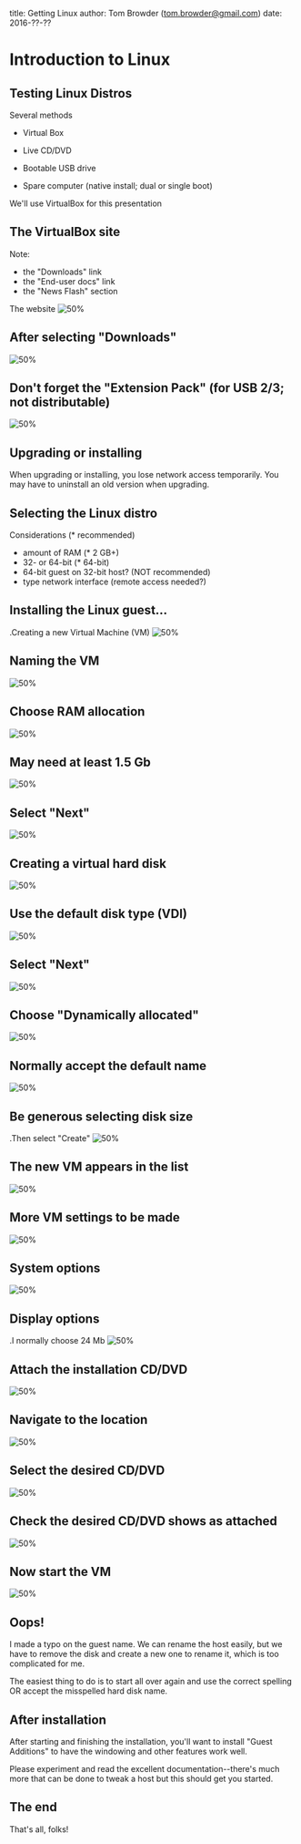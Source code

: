 title: Getting Linux
author:   Tom Browder (tom.browder@gmail.com)
date: 2016-??-??

# Introduction to Linux

## Testing Linux Distros

Several methods

- Virtual Box

- Live CD/DVD

- Bootable USB drive

- Spare computer (native install; dual or single boot)

We'll use VirtualBox for this presentation

## The VirtualBox site

Note:

- the "Downloads" link
- the "End-user docs" link
- the "News Flash" section

The website
![50%](./pics/vbox-site.png)

## After selecting "Downloads"

![50%](./pics/vbox-dloads.png)


## Don't forget the "Extension Pack" (for USB 2/3; not distributable)

![50%](./pics/vbox-dloads-2.png)


## Upgrading or installing

When upgrading or installing, you lose network access temporarily.
You may have to uninstall an old version when upgrading.


## Selecting the Linux distro

Considerations (* recommended)

- amount of RAM (* 2 GB+)
- 32- or 64-bit (* 64-bit)
- 64-bit guest on 32-bit host? (NOT recommended)
- type network interface (remote access needed?)

## Installing the Linux guest...

.Creating a new Virtual Machine (VM)
![50%](./pics/vbox-01.png)

## Naming the VM

![50%](./pics/vbox-02.png)

## Choose RAM allocation

![50%](./pics/vbox-03.png)

## May need at least 1.5 Gb

![50%](./pics/vbox-05.png)

## Select "Next"

![50%](./pics/vbox-06.png)

## Creating a virtual hard disk

![50%](./pics/vbox-07.png)

## Use the default disk type (VDI)

![50%](./pics/vbox-08.png)

## Select "Next"

![50%](./pics/vbox-09.png)

## Choose "Dynamically allocated"

![50%](./pics/vbox-10.png)

## Normally accept the default name

![50%](./pics/vbox-11.png)

## Be generous selecting disk size

.Then select "Create"
![50%](./pics/vbox-12.png)

## The new VM appears in the list

![50%](./pics/vbox-13.png)

## More VM settings to be made

![50%](./pics/vbox-14.png)

## System options

![50%](./pics/vbox-15.png)

## Display options

.I normally choose 24 Mb
![50%](./pics/vbox-16.png)

## Attach the installation CD/DVD

![50%](./pics/vbox-17.png)

## Navigate to the location

![50%](./pics/vbox-18.png)

## Select the desired CD/DVD

![50%](./pics/vbox-19.png)

## Check the desired CD/DVD shows as attached

![50%](./pics/vbox-20.png)

## Now start the VM

![50%](./pics/vbox-21.png)

## Oops!

I made a typo on the guest name.  We can rename the host easily,
but we have to remove the disk and create a new one to rename it,
which is too complicated for me.

The easiest thing to do is to start all over again and use the correct
spelling OR accept the misspelled hard disk name.

## After installation

After starting and finishing the installation, you'll want to install
"Guest Additions" to have the windowing and other features work well.

Please experiment and read the excellent documentation--there's much
more that can be done to tweak a host but this should get you started.

## The end

That's all, folks!
